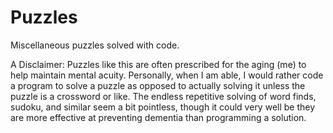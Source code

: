 # Puzzles
Miscellaneous puzzles solved with code.

A Disclaimer:
Puzzles like this are often prescribed for the aging (me) to help maintain mental acuity. Personally, when I am able, I would rather code a program to solve a puzzle as opposed to actually solving it unless the puzzle is a crossword or like. 
The endless repetitive solving of word finds, sudoku, and similar seem a bit pointless, though it could very well be 
they are more effective at preventing dementia than programming a solution.
